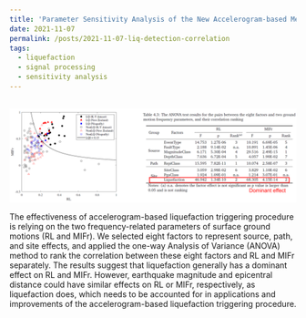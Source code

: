 ```yaml
---
title: 'Parameter Sensitivity Analysis of the New Accelerogram-based Method'
date: 2021-11-07
permalink: /posts/2021-11-07-liq-detection-correlation
tags:
  - liquefaction
  - signal processing
  - sensitivity analysis
---
```


<br/><img src='/images/liq-detection-correlation.png'>

The effectiveness of accelerogram-based liquefaction triggering procedure is relying on the two frequency-related parameters of surface ground motions (RL and MIFr).  We selected eight factors to represent source, path, and site effects, and applied the one-way Analysis of Variance (ANOVA) method to rank the correlation between these eight factors and RL and MIFr separately. The results suggest that liquefaction generally has a dominant effect on RL and MIFr.  However, earthquake magnitude and epicentral distance could have similar effects on RL or MIFr, respectively,  as liquefaction does, which needs to be accounted for in applications and improvements of the accelerogram-based liquefaction triggering procedure.  


